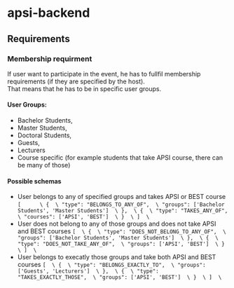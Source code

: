 # apsi-backend

## Requirements

### Membership requirment
If user want to participate in the event, he has to fullfil membership requirements (if they are specified by the host).  
That means that he has to be in specific user groups.

#### User Groups:
* Bachelor Students,
* Master Students,
* Doctoral Students,
* Guests,
* Lecturers
* Course specific (for example students that take APSI course, there can be many of those)


#### Possible schemas
* User belongs to any of specified groups and takes APSI or BEST course
``
[      \
  {  \
    "type": "BELONGS_TO_ANY_OF",  \
    "groups": ['Bachelor Students', 'Master Students']  \
  },  \
  {  \
    "type": "TAKES_ANY_OF",  \
    "courses": ['APSI', 'BEST']  \
  }  \
]  \
``
* User does not belong to any of those groups and does not take APSI and BEST courses
``
[  \
  {  \
    "type": "DOES_NOT_BELONG_TO_ANY_OF",  \
    "groups": ['Bachelor Students', 'Master Students']  \
  },  \
  {  \
    "type": "DOES_NOT_TAKE_ANY_OF",  \
    "groups": ['APSI', 'BEST']  \
  }  \
]  \
``
* User belongs to execatly those groups and take both APSI and BEST courses
``
[  \
  {  \
    "type": "BELONGS_EXACTLY_TO",  \
    "groups": ['Guests', 'Lecturers']  \
  },  \
  {  \
    "type": "TAKES_EXACTLY_THOSE",  \
    "groups": ['APSI', 'BEST']  \
  }  \
]  \
``
